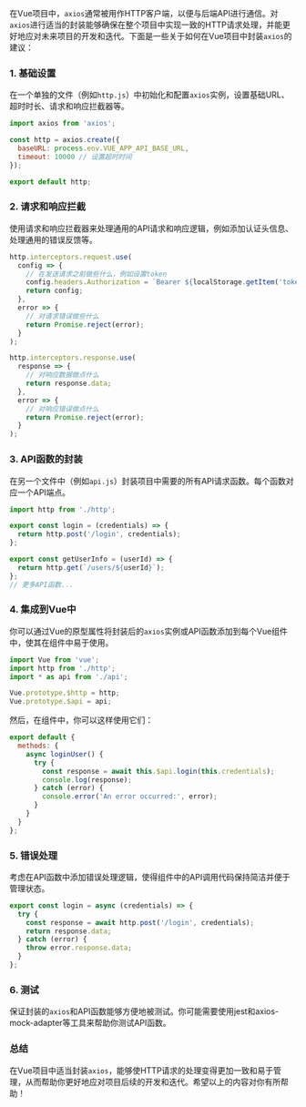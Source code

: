在Vue项目中，`axios`通常被用作HTTP客户端，以便与后端API进行通信。对`axios`进行适当的封装能够确保在整个项目中实现一致的HTTP请求处理，并能更好地应对未来项目的开发和迭代。下面是一些关于如何在Vue项目中封装`axios`的建议：

### 1. 基础设置
在一个单独的文件（例如`http.js`）中初始化和配置`axios`实例，设置基础URL、超时时长、请求和响应拦截器等。

```javascript
import axios from 'axios';

const http = axios.create({
  baseURL: process.env.VUE_APP_API_BASE_URL,
  timeout: 10000 // 设置超时时间
});

export default http;
```

### 2. 请求和响应拦截
使用请求和响应拦截器来处理通用的API请求和响应逻辑，例如添加认证头信息、处理通用的错误反馈等。

```javascript
http.interceptors.request.use(
  config => {
    // 在发送请求之前做些什么，例如设置token
    config.headers.Authorization = `Bearer ${localStorage.getItem('token')}`;
    return config;
  },
  error => {
    // 对请求错误做些什么
    return Promise.reject(error);
  }
);

http.interceptors.response.use(
  response => {
    // 对响应数据做点什么
    return response.data;
  },
  error => {
    // 对响应错误做点什么
    return Promise.reject(error);
  }
);
```

### 3. API函数的封装
在另一个文件中（例如`api.js`）封装项目中需要的所有API请求函数。每个函数对应一个API端点。

```javascript
import http from './http';

export const login = (credentials) => {
  return http.post('/login', credentials);
};

export const getUserInfo = (userId) => {
  return http.get(`/users/${userId}`);
};
// 更多API函数...
```

### 4. 集成到Vue中
你可以通过Vue的原型属性将封装后的`axios`实例或API函数添加到每个Vue组件中，使其在组件中易于使用。

```javascript
import Vue from 'vue';
import http from './http';
import * as api from './api';

Vue.prototype.$http = http;
Vue.prototype.$api = api;
```

然后，在组件中，你可以这样使用它们：

```javascript
export default {
  methods: {
    async loginUser() {
      try {
        const response = await this.$api.login(this.credentials);
        console.log(response);
      } catch (error) {
        console.error('An error occurred:', error);
      }
    }
  }
};
```

### 5. 错误处理
考虑在API函数中添加错误处理逻辑，使得组件中的API调用代码保持简洁并便于管理状态。

```javascript
export const login = async (credentials) => {
  try {
    const response = await http.post('/login', credentials);
    return response.data;
  } catch (error) {
    throw error.response.data;
  }
};
```

### 6. 测试
保证封装的`axios`和API函数能够方便地被测试。你可能需要使用jest和axios-mock-adapter等工具来帮助你测试API函数。

### 总结
在Vue项目中适当封装`axios`，能够使HTTP请求的处理变得更加一致和易于管理，从而帮助你更好地应对项目后续的开发和迭代。希望以上的内容对你有所帮助！
